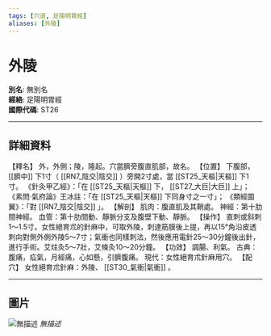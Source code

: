```yaml
---
tags: [穴道, 足陽明胃經]
aliases: [外陵]
---
```


# 外陵

**別名**: 無別名  
**經絡**: 足陽明胃經  
**國際代碼**: ST26  

---

## 詳細資料
【釋名】
外，外側；陵，隆起。穴當臍旁腹直肌部，故名。
【位置】
下腹部， [[臍中]] 下1寸（ [[RN7_陰交|陰交]] ）旁開2寸處，當 [[ST25_天樞|天樞]] 下1寸。
《針灸甲乙經》：「在 [[ST25_天樞|天樞]] 下， [[ST27_大巨|大巨]] 上」；
《素問‧氣府論》王冰註：「在 [[ST25_天樞|天樞]] 下同身寸之一寸」；
《類經圖翼》：「對 [[RN7_陰交|陰交]] 」。
【解剖】
肌肉：腹直肌及其鞘處。
神經：第十肋間神經。
血管：第十肋間動、靜脈分支及腹壁下動、靜脈。
【操作】
直刺或斜刺1～1.5寸。女性絕育朮的針麻中，可取外陵，刺達筋膜後上提，再以15°角沿皮透刺向對側外側外陵5～7寸；氣衝也同樣刺法，然後應用電針25～30分鐘後出針，進行手術。艾炷灸5～7壯，艾條灸10～20分鐘。
【功效】
調腸、利氣。
古典：腹痛，疝氣，月經痛，心如懸，引臍腹痛。
現代：女性絕育朮針麻用穴。
【配穴】
女性絕育朮針麻：外陵、 [[ST30_氣衝|氣衝]] 。

---

## 圖片
![無描述](https://yibian.hopto.org/pic/shu16/127.gif)
_無描述_

